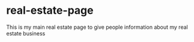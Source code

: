 # real-estate-page
This is my main real estate page to give people information about my real estate business

